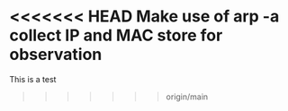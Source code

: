 <<<<<<< HEAD
Make use of arp -a
collect IP and MAC
store for observation
=======
This is a test
>>>>>>> origin/main
